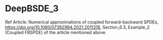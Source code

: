 # DeepBSDE_3
Ref Article: Numerical approximations of coupled forward–backward SPDEs, https://doi.org/10.1080/07362994.2021.2011318,
Section_6.3, Example_2 (Coupled FBSPDE) of the article mentioned above.
